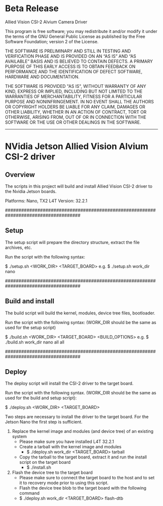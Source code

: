 # Beta Release

Allied Vision CSI-2 Alvium Camera Driver

This program is free software; you may redistribute it and/or modify
it under the terms of the GNU General Public License as published by
the Free Software Foundation; version 2 of the License.

THE SOFTWARE IS PRELIMINARY AND STILL IN TESTING AND VERIFICATION PHASE AND IS PROVIDED ON AN “AS IS” AND “AS AVAILABLE” BASIS AND IS BELIEVED TO CONTAIN DEFECTS.
A PRIMARY PURPOSE OF THIS EARLY ACCESS IS TO OBTAIN FEEDBACK ON PERFORMANCE AND THE IDENTIFICATION OF DEFECT SOFTWARE, HARDWARE AND DOCUMENTATION.

THE SOFTWARE IS PROVIDED "AS IS", WITHOUT WARRANTY OF ANY KIND,
EXPRESS OR IMPLIED, INCLUDING BUT NOT LIMITED TO THE WARRANTIES OF
MERCHANTABILITY, FITNESS FOR A PARTICULAR PURPOSE AND
NONINFRINGEMENT. IN NO EVENT SHALL THE AUTHORS OR COPYRIGHT HOLDERS
BE LIABLE FOR ANY CLAIM, DAMAGES OR OTHER LIABILITY, WHETHER IN AN
ACTION OF CONTRACT, TORT OR OTHERWISE, ARISING FROM, OUT OF OR IN
CONNECTION WITH THE SOFTWARE OR THE USE OR OTHER DEALINGS IN THE
SOFTWARE.

---

# NVidia Jetson Allied Vision Alvium CSI-2 driver

## Overview

The scripts in this project will build and install Allied Vision CSI-2 driver to the Nvidia Jetson boards.

Platforms: Nano, TX2
L4T Version: 32.2.1

####################################################################################

## Setup

The setup script will prepare the directory structure, extract the file archives, etc.

Run the script with the following syntax:

$ ./setup.sh <WORK_DIR> <TARGET_BOARD>
e.g. $ ./setup.sh work_dir nano


####################################################################################

## Build and install

The build script will build the kernel, modules, device tree files, bootloader.

Run the script with the following syntax:
(WORK_DIR should be the same as used for the setup script)

$ ./build.sh <WORK_DIR> <TARGET_BOARD> <BUILD_OPTIONS> <COMPONENTS> <OPTIONS> 
e.g. $ ./build.sh work_dir nano all all


####################################################################################

## Deploy

The deploy script will install the CSI-2 driver to the target board.

Run the script with the following syntax.
(WORK_DIR should be the same as used for the build and setup script):

$ ./deploy.sh <WORK_DIR> <TARGET_BOARD> <COMMAND> 

Two steps are necessary to install the driver to the target board.
For the Jetson Nano the first step is sufficient.

1) Replace the kernel image and modules (and device tree) of an existing system 
    * Please make sure you have installed L4T 32.2.1
    * Create a tarball with the kernel image and modules
        * $ ./deploy.sh work_dir <TARGET_BOARD> tarball
    * Copy the tarball to the target board, extract it and run the install script on the target board
        * $ ./install.sh
2) Flash the device tree to the target board
    * Please make sure to connect the target board to the host and to set it to recovery mode prior to using this script.
    * Flash the device tree blob to the target board with the following command
    * $ ./deploy.sh work_dir <TARGET_BOARD> flash-dtb